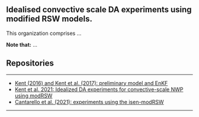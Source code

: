 ## Idealised convective scale DA experiments using modified RSW models.

This organization comprises ...

**Note that:** ...

## Repositories
---
* [Kent (2016) and Kent et al. (2017): preliminary model and EnKF](https://github.com/tkent198/modRSW_EnKF)
* [Kent et al. 2021: Idealized DA experiments for convective-scale NWP using modRSW](https://github.com/modRSW-convective-scale-DA)
* [Cantarello et al. (2021): experiments using the isen-modRSW](https://github.com/modRSW-convective-scale-DA)
---

